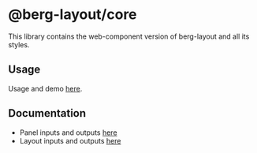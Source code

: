 # @berg-layout/core

This library contains the web-component version of berg-layout and all its styles.

## Usage

Usage and demo [here](https://berglayout.com/core).

## Documentation

- Panel inputs and outputs [here](https://github.com/blidblid/berg-layout/blob/main/libs/core/src/lib/components/panel/panel-model.ts)
- Layout inputs and outputs [here](https://github.com/blidblid/berg-layout/blob/main/libs/core/src/lib/components/layout/layout-model.ts)
